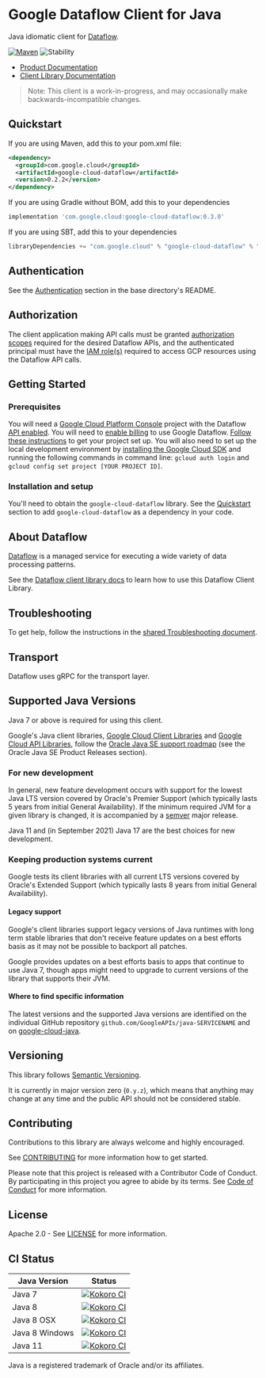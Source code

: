 # Google Dataflow Client for Java

Java idiomatic client for [Dataflow][product-docs].

[![Maven][maven-version-image]][maven-version-link]
![Stability][stability-image]

- [Product Documentation][product-docs]
- [Client Library Documentation][javadocs]

> Note: This client is a work-in-progress, and may occasionally
> make backwards-incompatible changes.


## Quickstart


If you are using Maven, add this to your pom.xml file:


```xml
<dependency>
  <groupId>com.google.cloud</groupId>
  <artifactId>google-cloud-dataflow</artifactId>
  <version>0.2.2</version>
</dependency>

```

If you are using Gradle without BOM, add this to your dependencies

```Groovy
implementation 'com.google.cloud:google-cloud-dataflow:0.3.0'
```

If you are using SBT, add this to your dependencies

```Scala
libraryDependencies += "com.google.cloud" % "google-cloud-dataflow" % "0.3.0"
```

## Authentication

See the [Authentication][authentication] section in the base directory's README.

## Authorization

The client application making API calls must be granted [authorization scopes][auth-scopes] required for the desired Dataflow APIs, and the authenticated principal must have the [IAM role(s)][predefined-iam-roles] required to access GCP resources using the Dataflow API calls.

## Getting Started

### Prerequisites

You will need a [Google Cloud Platform Console][developer-console] project with the Dataflow [API enabled][enable-api].
You will need to [enable billing][enable-billing] to use Google Dataflow.
[Follow these instructions][create-project] to get your project set up. You will also need to set up the local development environment by
[installing the Google Cloud SDK][cloud-sdk] and running the following commands in command line:
`gcloud auth login` and `gcloud config set project [YOUR PROJECT ID]`.

### Installation and setup

You'll need to obtain the `google-cloud-dataflow` library.  See the [Quickstart](#quickstart) section
to add `google-cloud-dataflow` as a dependency in your code.

## About Dataflow


[Dataflow][product-docs] is a managed service for executing a wide variety of data processing patterns.

See the [Dataflow client library docs][javadocs] to learn how to
use this Dataflow Client Library.






## Troubleshooting

To get help, follow the instructions in the [shared Troubleshooting document][troubleshooting].

## Transport

Dataflow uses gRPC for the transport layer.

## Supported Java Versions

Java 7 or above is required for using this client.

Google's Java client libraries,
[Google Cloud Client Libraries][cloudlibs]
and
[Google Cloud API Libraries][apilibs],
follow the
[Oracle Java SE support roadmap][oracle]
(see the Oracle Java SE Product Releases section).

### For new development

In general, new feature development occurs with support for the lowest Java
LTS version covered by  Oracle's Premier Support (which typically lasts 5 years
from initial General Availability). If the minimum required JVM for a given
library is changed, it is accompanied by a [semver][semver] major release.

Java 11 and (in September 2021) Java 17 are the best choices for new
development.

### Keeping production systems current

Google tests its client libraries with all current LTS versions covered by
Oracle's Extended Support (which typically lasts 8 years from initial
General Availability).

#### Legacy support

Google's client libraries support legacy versions of Java runtimes with long
term stable libraries that don't receive feature updates on a best efforts basis
as it may not be possible to backport all patches.

Google provides updates on a best efforts basis to apps that continue to use
Java 7, though apps might need to upgrade to current versions of the library
that supports their JVM.

#### Where to find specific information

The latest versions and the supported Java versions are identified on
the individual GitHub repository `github.com/GoogleAPIs/java-SERVICENAME`
and on [google-cloud-java][g-c-j].

## Versioning


This library follows [Semantic Versioning](http://semver.org/).


It is currently in major version zero (``0.y.z``), which means that anything may change at any time
and the public API should not be considered stable.


## Contributing


Contributions to this library are always welcome and highly encouraged.

See [CONTRIBUTING][contributing] for more information how to get started.

Please note that this project is released with a Contributor Code of Conduct. By participating in
this project you agree to abide by its terms. See [Code of Conduct][code-of-conduct] for more
information.


## License

Apache 2.0 - See [LICENSE][license] for more information.

## CI Status

Java Version | Status
------------ | ------
Java 7 | [![Kokoro CI][kokoro-badge-image-1]][kokoro-badge-link-1]
Java 8 | [![Kokoro CI][kokoro-badge-image-2]][kokoro-badge-link-2]
Java 8 OSX | [![Kokoro CI][kokoro-badge-image-3]][kokoro-badge-link-3]
Java 8 Windows | [![Kokoro CI][kokoro-badge-image-4]][kokoro-badge-link-4]
Java 11 | [![Kokoro CI][kokoro-badge-image-5]][kokoro-badge-link-5]

Java is a registered trademark of Oracle and/or its affiliates.

[product-docs]: https://cloud.google.com/dataflow/docs
[javadocs]: https://googleapis.dev/java/google-cloud-dataflow/latest/index.html
[kokoro-badge-image-1]: http://storage.googleapis.com/cloud-devrel-public/java/badges/java-dataflow/java7.svg
[kokoro-badge-link-1]: http://storage.googleapis.com/cloud-devrel-public/java/badges/java-dataflow/java7.html
[kokoro-badge-image-2]: http://storage.googleapis.com/cloud-devrel-public/java/badges/java-dataflow/java8.svg
[kokoro-badge-link-2]: http://storage.googleapis.com/cloud-devrel-public/java/badges/java-dataflow/java8.html
[kokoro-badge-image-3]: http://storage.googleapis.com/cloud-devrel-public/java/badges/java-dataflow/java8-osx.svg
[kokoro-badge-link-3]: http://storage.googleapis.com/cloud-devrel-public/java/badges/java-dataflow/java8-osx.html
[kokoro-badge-image-4]: http://storage.googleapis.com/cloud-devrel-public/java/badges/java-dataflow/java8-win.svg
[kokoro-badge-link-4]: http://storage.googleapis.com/cloud-devrel-public/java/badges/java-dataflow/java8-win.html
[kokoro-badge-image-5]: http://storage.googleapis.com/cloud-devrel-public/java/badges/java-dataflow/java11.svg
[kokoro-badge-link-5]: http://storage.googleapis.com/cloud-devrel-public/java/badges/java-dataflow/java11.html
[stability-image]: https://img.shields.io/badge/stability-beta-yellow
[maven-version-image]: https://img.shields.io/maven-central/v/com.google.cloud/google-cloud-dataflow.svg
[maven-version-link]: https://search.maven.org/search?q=g:com.google.cloud%20AND%20a:google-cloud-dataflow&core=gav
[authentication]: https://github.com/googleapis/google-cloud-java#authentication
[auth-scopes]: https://developers.google.com/identity/protocols/oauth2/scopes
[predefined-iam-roles]: https://cloud.google.com/iam/docs/understanding-roles#predefined_roles
[iam-policy]: https://cloud.google.com/iam/docs/overview#cloud-iam-policy
[developer-console]: https://console.developers.google.com/
[create-project]: https://cloud.google.com/resource-manager/docs/creating-managing-projects
[cloud-sdk]: https://cloud.google.com/sdk/
[troubleshooting]: https://github.com/googleapis/google-cloud-common/blob/main/troubleshooting/readme.md#troubleshooting
[contributing]: https://github.com/googleapis/java-dataflow/blob/main/CONTRIBUTING.md
[code-of-conduct]: https://github.com/googleapis/java-dataflow/blob/main/CODE_OF_CONDUCT.md#contributor-code-of-conduct
[license]: https://github.com/googleapis/java-dataflow/blob/main/LICENSE
[enable-billing]: https://cloud.google.com/apis/docs/getting-started#enabling_billing
[enable-api]: https://console.cloud.google.com/flows/enableapi?apiid=dataflow.googleapis.com
[libraries-bom]: https://github.com/GoogleCloudPlatform/cloud-opensource-java/wiki/The-Google-Cloud-Platform-Libraries-BOM
[shell_img]: https://gstatic.com/cloudssh/images/open-btn.png

[semver]: https://semver.org/
[cloudlibs]: https://cloud.google.com/apis/docs/client-libraries-explained
[apilibs]: https://cloud.google.com/apis/docs/client-libraries-explained#google_api_client_libraries
[oracle]: https://www.oracle.com/java/technologies/java-se-support-roadmap.html
[g-c-j]: http://github.com/googleapis/google-cloud-java
